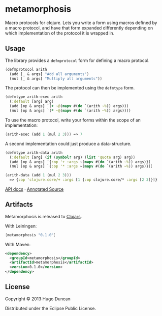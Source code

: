 # metamorphosis

Macro protocols for clojure.  Lets you write a form using macros defined by a
macro protocol, and have that form expanded differently depending on which
implementation of the protocol it is wrapped in.

## Usage

The library provides a `defmprotocol` form for defining a macro protocol.

```clj
(defmprotocol arith
  (add [_ & args] "Add all arguments")
  (mul [_ & args] "Multiply all arguments"))
```

The protocol can then be implemented using the `defmtype` form.

```clj
(defmtype arith-exec arith
  (:default [arg] arg)
  (add [op & args] `(+ ~@(mapv #(do `(arith ~%)) args)))
  (mul [op & args] `(* ~@(mapv #(do `(arith ~%)) args))))
```

To use the macro protocol, write your forms within the scope of an
implementation:

```clj
(arith-exec (add 1 (mul 2 3))) => 7
```
A second implementation could just produce a data-structure.

```clj
(defmtype arith-data arith
  (:default [arg] (if (symbol? arg) (list 'quote arg) arg))
  (add [op & args] `{:op '+ :args ~(mapv #(do `(arith ~%)) args)})
  (mul [op & args] `{:op '* :args ~(mapv #(do `(arith ~%)) args)}))
```

```clj
(arith-data (add 1 (mul 2 3)))
  => {:op 'clojure.core/+ :args [1 {:op clojure.core/* :args [2 3]}]}
```

[API docs](http://hugoduncan.github.com/metamorphosis/api/0.1) &#xb7;
[Annotated Source](http://hugoduncan.github.com/metamorphosis/annotated/0.1/uberdoc.html)

## Artifacts

Metamorphosis is released to [Clojars](https://clojars.org/metamorphosis).

With Leiningen:

```clj
[metamorphosis "0.1.0"]
```

With Maven:

```xml
<dependency>
  <groupId>metamorphosis</groupId>
  <artifactId>metamorphosis</artifactId>
  <version>0.1.0</version>
</dependency>
```

## License

Copyright © 2013 Hugo Duncan

Distributed under the Eclipse Public License.
